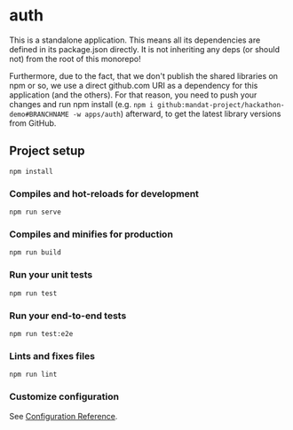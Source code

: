 # auth

This is a standalone application. This means all its dependencies are defined in its package.json directly. 
It is not inheriting any deps (or should not) from the root of this monorepo!

Furthermore, due to the fact, that we don't publish the shared libraries on npm or so, we use a direct github.com 
URI as a dependency for this application (and the others). For that reason, you need to push your changes and run 
npm install (e.g. `npm i github:mandat-project/hackathon-demo#BRANCHNAME -w apps/auth`) afterward, to get the latest 
library versions from GitHub.

## Project setup
```
npm install
```

### Compiles and hot-reloads for development
```
npm run serve
```

### Compiles and minifies for production
```
npm run build
```

### Run your unit tests
```
npm run test
```

### Run your end-to-end tests
```
npm run test:e2e
```

### Lints and fixes files
```
npm run lint
```

### Customize configuration
See [Configuration Reference](https://cli.vuejs.org/config/).
